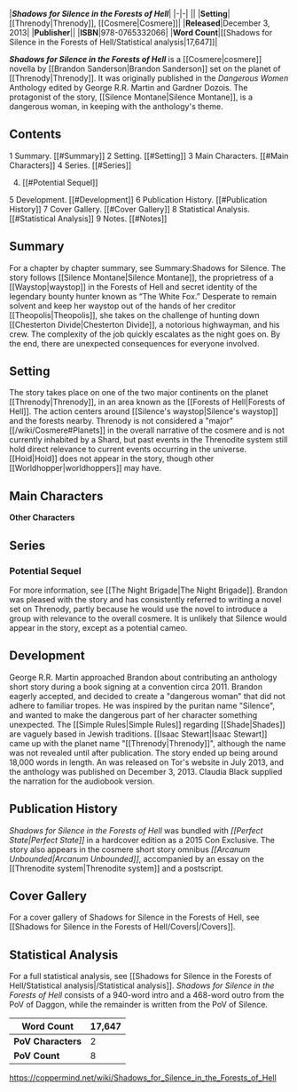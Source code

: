 |***Shadows for Silence in the Forests of Hell***|
|-|-|
||
|**Setting**|[[Threnody\|Threnody]], [[Cosmere\|Cosmere]]|
|**Released**|December 3, 2013|
|**Publisher**||
|**ISBN**|978-0765332066|
|**Word Count**|[[Shadows for Silence in the Forests of Hell/Statistical analysis\|17,647]]|

***Shadows for Silence in the Forests of Hell*** is a [[Cosmere\|cosmere]] novella by [[Brandon Sanderson\|Brandon Sanderson]] set on the planet of [[Threnody\|Threnody]]. It was originally published in the *Dangerous Women* Anthology edited by George R.R. Martin and Gardner Dozois.
The protagonist of the story, [[Silence Montane\|Silence Montane]], is a dangerous woman, in keeping with the anthology's theme.

## Contents

1 Summary. [[#Summary]] 
2 Setting. [[#Setting]] 
3 Main Characters. [[#Main Characters]] 
4 Series. [[#Series]] 

4. [[#Potential Sequel]] 


5 Development. [[#Development]] 
6 Publication History. [[#Publication History]] 
7 Cover Gallery. [[#Cover Gallery]] 
8 Statistical Analysis. [[#Statistical Analysis]] 
9 Notes. [[#Notes]] 


## Summary
For a chapter by chapter summary, see Summary:Shadows for Silence.
The story follows [[Silence Montane\|Silence Montane]], the proprietress of a [[Waystop\|waystop]] in the Forests of Hell and secret identity of the legendary bounty hunter known as “The White Fox.” Desperate to remain solvent and keep her waystop out of the hands of her creditor [[Theopolis\|Theopolis]], she takes on the challenge of hunting down [[Chesterton Divide\|Chesterton Divide]], a notorious highwayman, and his crew. The complexity of the job quickly escalates as the night goes on. By the end, there are unexpected consequences for everyone involved.

## Setting
The story takes place on one of the two major continents on the planet [[Threnody\|Threnody]], in an area known as the [[Forests of Hell\|Forests of Hell]]. The action centers around [[Silence's waystop\|Silence's waystop]] and the forests nearby.
Threnody is not considered a "major" [[/wiki/Cosmere#Planets]] in the overall narrative of the cosmere and is not currently inhabited by a Shard, but past events in the Threnodite system still hold direct relevance to current events occurring in the universe. [[Hoid\|Hoid]] does not appear in the story, though other [[Worldhopper\|worldhoppers]] may have.

## Main Characters
 

**Other Characters**


## Series
### Potential Sequel
For more information, see [[The Night Brigade\|The Night Brigade]].
Brandon was pleased with the story and has consistently referred to writing a novel set on Threnody, partly because he would use the novel to introduce a group with relevance to the overall cosmere. It is unlikely that Silence would appear in the story, except as a potential cameo.

## Development
George R.R. Martin approached Brandon about contributing an anthology short story during a book signing at a convention circa 2011. Brandon eagerly accepted, and decided to create a "dangerous woman" that did not adhere to familiar tropes. He was inspired by the puritan name "Silence", and wanted to make the dangerous part of her character something unexpected. The [[Simple Rules\|Simple Rules]] regarding [[Shade\|Shades]] are vaguely based in Jewish traditions. [[Isaac Stewart\|Isaac Stewart]] came up with the planet name "[[Threnody\|Threnody]]", although the name was not revealed until after publication.
The story ended up being around 18,000 words in length. An  was released on Tor's website in July 2013, and the anthology was published on December 3, 2013. Claudia Black supplied the narration for the audiobook version.

## Publication History
*Shadows for Silence in the Forests of Hell* was bundled with *[[Perfect State\|Perfect State]]* in a hardcover edition as a 2015 Con Exclusive.
The story also appears in the cosmere short story omnibus *[[Arcanum Unbounded\|Arcanum Unbounded]]*, accompanied by an essay on the [[Threnodite system\|Threnodite system]] and a postscript.

## Cover Gallery
For a cover gallery of Shadows for Silence in the Forests of Hell, see [[Shadows for Silence in the Forests of Hell/Covers\|/Covers]].
## Statistical Analysis
For a full statistical analysis, see [[Shadows for Silence in the Forests of Hell/Statistical analysis\|/Statistical analysis]].
*Shadows for Silence in the Forests of Hell* consists of a 940-word intro and a 468-word outro from the PoV of Daggon, while the remainder is written from the PoV of Silence.

|**Word Count**|17,647|
|-|-|
|**PoV Characters**|2|
|**PoV Count**|8|



https://coppermind.net/wiki/Shadows_for_Silence_in_the_Forests_of_Hell